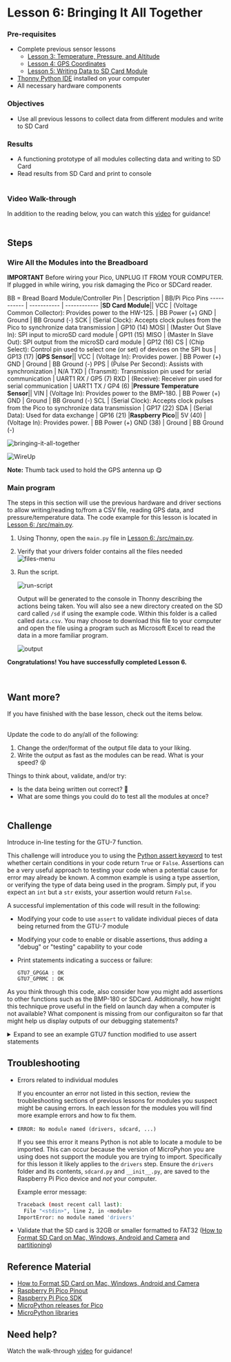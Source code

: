 # Lesson 6: Bringing It All Together

### Pre-requisites
* Complete previous sensor lessons
    * [Lesson 3: Temperature, Pressure, and Altitude](../lesson-3/README.md)
    * [Lesson 4: GPS Coordinates](../lesson-4/README.md)
    * [Lesson 5: Writing Data to SD Card Module](../lesson-5/README.md)
* [Thonny Python IDE](https://thonny.org/) installed on your computer
* All necessary hardware components

### Objectives
* Use all previous lessons to collect data from different modules and write to SD Card

### Results
* A functioning prototype of all modules collecting data and writing to SD Card
* Read results from SD Card and print to console
<br><br>

### Video Walk-through
In addition to the reading below, you can watch this [video](assets/videos/Lesson6.mp4?raw=true) for guidance!
<br><br>

## Steps

### Wire All the Modules into the Breadboard

**IMPORTANT** Before wiring your Pico, UNPLUG IT FROM YOUR COMPUTER. If plugged in while wiring, you risk damaging the Pico or SDCard reader.

BB = Bread Board
Module/Controller Pin | Description | BB/Pi Pico Pins
----------- | ----------- | ------------
|**SD Card Module**||
VCC         | (Voltage Common Collector): Provides power to the HW-125.  | BB Power (+)
GND         | Ground | BB Ground (-)
SCK         | (Serial Clock): Accepts clock pulses from the Pico to synchronize data transmission | GP10 (14)
MOSI        | (Master Out Slave In): SPI input to microSD card module | GP11 (15)
MISO        | (Master In Slave Out): SPI output from the microSD card module | GP12 (16)
CS          | (Chip Select): Control pin used to select one (or set) of devices on the SPI bus | GP13 (17) 
|**GPS Sensor**||
VCC          | (Voltage In): Provides power.  | BB Power (+)
GND          | Ground | BB Ground (-)
PPS          | (Pulse Per Second): Assists with synchronization | N/A
TXD          | (Transmit): Transmission pin used for serial communication | UART1 RX / GP5 (7)
RXD          | (Receive): Receiver pin used for serial communication | UART1 TX / GP4 (6)
|**Pressure Temperature Sensor**||
VIN          | (Voltage In): Provides power to the BMP-180.  | BB Power (+)
GND          | Ground | BB Ground (-)
SCL          | (Serial Clock): Accepts clock pulses from the Pico to synchronize data transmission | GP17 (22)
SDA          | (Serial Data): Used for data exchange | GP16 (21)
|**Raspberry Pico**||
5V (40)      | (Voltage In): Provides power.  | BB Power (+)
GND (38)     | Ground | BB Ground (-)

![bringing-it-all-together](assets/images/pi-pico-bringing-it-all-together.png)

![WireUp](assets/images/WireUp.jpg)

**Note:** Thumb tack used to hold the GPS antenna up 😋

### Main program

The steps in this section will use the previous hardware and driver sections to allow writing/reading to/from a CSV file, reading GPS data, and pressure/temperature data. The code example for this lesson is located in [Lesson 6: /src/main.py](https://github.com/StratoLab/telemetry/blob/main/raspberry-pi-pico/python/lesson-6/src/main.py).

1. Using Thonny, open the `main.py` file in [Lesson 6: /src/main.py](https://github.com/StratoLab/telemetry/blob/main/raspberry-pi-pico/python/lesson-6/src/main.py).

1. Verify that your drivers folder contains all the files needed
   <br>![files-menu](assets/images/FinishedFiles.png)

1. Run the script.
   
    ![run-script](assets/images/thonny-3.png)

    Output will be generated to the console in Thonny describing the actions being taken. You will also see a new directory created on the SD card called `/sd` if using the example code. Within this folder is a called called `data.csv`. You may choose to download this file to your computer and open the file using a program such as Microsoft Excel to read the data in a more familiar program.

    ![output](assets/images/Output.png)


**Congratulations! You have successfully completed Lesson 6.**

<br>

## Want more?
If you have finished with the base lesson, check out the items below.
<br><br>

Update the code to do any/all of the following:
1. Change the order/format of the output file data to your liking.
1. Write the output as fast as the modules can be read. What is your speed? 😵

Things to think about, validate, and/or try:
* Is the data being written out correct? 🤔
* What are some things you could do to test all the modules at once?
<br><br>

## Challenge 
Introduce in-line testing for the GTU-7 function.

This challenge will introduce you to using the [Python assert keyword](https://www.w3schools.com/python/ref_keyword_assert.asp) to test whether certain conditions in your code return `True` or `False`. Assertions can be a very useful approach to testing your code when a potential cause for error may already be known. A common example is using a type assertion, or verifying the type of data being used in the program. Simply put, if you expect an `int` but a `str` exists, your assertion would return `False`.

A successful implementation of this code will result in the following:
* Modifying your code to use `assert` to validate individual pieces of data being returned from the GTU-7 module
* Modifying your code to enable or disable assertions, thus adding a "debug" or "testing" capability to your code
* Print statements indicating a success or failure:

  ```
  GTU7_GPGGA : OK
  GTU7_GPRMC : OK
  ```

As you think through this code, also consider how you might add assertions to other functions such as the BMP-180 or SDCard. Additionally, how might this technique prove useful in the field on launch day when a computer is not available? What component is missing from our configuraiton so far that might help us display outputs of our debugging statements?

<details>
<summary>Expand to see an example GTU7 function modified to use assert statements</summary>

You may choose to add this code to your `main.py` as a means to clear contents from the SD card.

```python


...


def init_gtu7(test=True): # By defaulting test to `True`, debugging always runs. If you do not want
                          # debugging to run, call this function and pass in a value of `False`.
                          # For example: `gtu7 = init_gtu7(False)`
    uart = UART(1,
                baudrate=9600,
                timeout=3600,
                tx=Pin(4),
                rx=Pin(5))

    gtu7 = gpsdriver.GTU7(uart)
    
    if test:
        try:
            assert len(gtu7.gpgga()) == 4 # If the length of GPGGA data returned is anything but 4, fail the test
        except AssertionError:
            print("GTU7_GPGGA : ERR")
        else:
            print("GTU7_GPGGA : OK")

        try:
            assert len(gtu7.gprmc()) == 5 # If the length of GPRMC data returned is anything but 5, fail the test
        except AssertionError:
            print("GTU7_GPRMC : ERR")
        else:
            print("GTU7_GPRMC : OK")

    return gtu7


...


```
</details>

## Troubleshooting

* Errors related to individual modules

    If you encounter an error not listed in this section, review the troubleshooting sections of previous lessons for modules you suspect might be causing errors. In each lesson for the modules you will find more example errors and how to fix them.

* `ERROR: No module named (drivers, sdcard, ...)`
    
    If you see this error it means Python is not able to locate a module to be imported. This can occur because the version of MicroPyhon you are using does not support the module you are trying to import. Specifically for this lesson it likely applies to the `drivers` step. Ensure the `drivers` folder and its contents, `sdcard.py` and `__init__.py`, are saved to the Raspberry Pi Pico device and _not_ your computer.

    Example error message:
    ```sh
    Traceback (most recent call last):
      File "<stdin>", line 2, in <module>
    ImportError: no module named 'drivers'
    ```
* Validate that the SD card is 32GB or smaller formatted to FAT32 ([How to Format SD Card on Mac, Windows, Android and Camera](https://www.cisdem.com/resource/how-to-format-sd-card.html) and [partitioning](assets/images/sdCardFormat.gif))

## Reference Material
* [How to Format SD Card on Mac, Windows, Android and Camera](https://www.cisdem.com/resource/how-to-format-sd-card.html)
* [Raspberry Pi Pico Pinout](https://datasheets.raspberrypi.com/pico/Pico-R3-A4-Pinout.pdf)
* [Raspberry Pi Pico SDK](https://datasheets.raspberrypi.com/pico/raspberry-pi-pico-python-sdk.pdf)
* [MicroPython releases for Pico](https://micropython.org/download/rp2-pico/)
* [MicroPython libraries](https://docs.micropython.org/en/latest/library/index.html)

## Need help?
Watch the walk-through [video](assets/videos/Lesson6.mp4?raw=true) for guidance!
